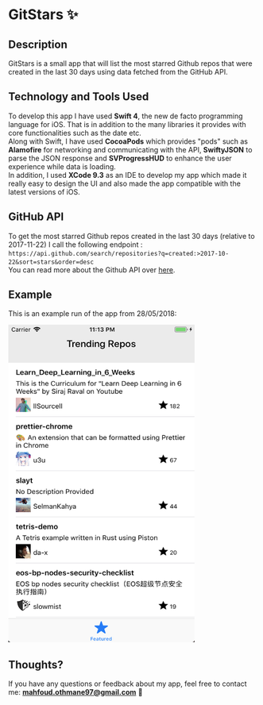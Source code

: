 # GitStars :sparkles:

## Description

GitStars is a small app that will list the most starred Github repos that were created in the last 30 days using data fetched from the GitHub API.

## Technology and Tools Used

To develop this app I have used <strong>Swift 4</strong>, the new de facto programming language for iOS. That is in addition to the many libraries it provides with core functionalities such as the date etc. </br>
Along with Swift, I have used <strong>CocoaPods</strong> which provides "pods" such as <strong>Alamofire</strong> for networking and communicating with the API, <strong>SwiftyJSON</strong> to parse the JSON response and <strong>SVProgressHUD</strong> to enhance the user experience while data is loading. </br>
In addition, I used <strong>XCode 9.3</strong> as an IDE to develop my app which made it really easy to design the UI and also made the app compatible with the latest versions of iOS.

## GitHub API

To get the most starred Github repos created in the last 30 days (relative to 2017-11-22) I call the following endpoint : </br>
`https://api.github.com/search/repositories?q=created:>2017-10-22&sort=stars&order=desc` </br>
You can read more about the Github API over [here](https://developer.github.com/v3/search/#search-repositories).

## Example

This is an example run of the app from 28/05/2018: </br>

<img src="https://github.com/othmane-mahfoud/GitStars/blob/master/Example.png" height="640" width="375">

## Thoughts?

If you have any questions or feedback about my app, feel free to contact me: **mahfoud.othmane97@gmail.com** :e-mail:
